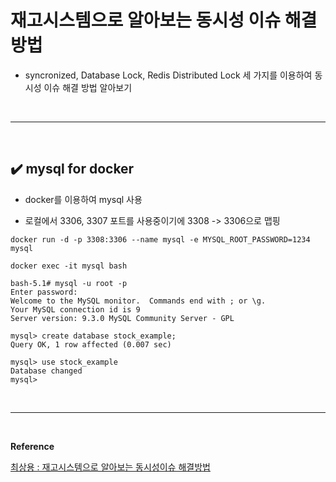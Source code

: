 # 재고시스템으로 알아보는 동시성 이슈 해결방법
- syncronized, Database Lock, Redis Distributed Lock 세 가지를 이용하여 동시성 이슈 해결 방법 알아보기
<br>
<hr>
<br>

## ✔️ mysql for docker
- docker를 이용하여 mysql 사용

- 로컬에서 3306, 3307 포트를 사용중이기에 3308 -> 3306으로 맵핑
```
docker run -d -p 3308:3306 --name mysql -e MYSQL_ROOT_PASSWORD=1234 mysql

docker exec -it mysql bash

bash-5.1# mysql -u root -p
Enter password:
Welcome to the MySQL monitor.  Commands end with ; or \g.
Your MySQL connection id is 9
Server version: 9.3.0 MySQL Community Server - GPL

mysql> create database stock_example;
Query OK, 1 row affected (0.007 sec)

mysql> use stock_example
Database changed
mysql>
```
<br>
<hr>
<br>

**Reference**<br>

[최상용 : 재고시스템으로 알아보는 동시성이슈 해결방법](https://www.inflearn.com/course/%EB%8F%99%EC%8B%9C%EC%84%B1%EC%9D%B4%EC%8A%88-%EC%9E%AC%EA%B3%A0%EC%8B%9C%EC%8A%A4%ED%85%9C/dashboard)
